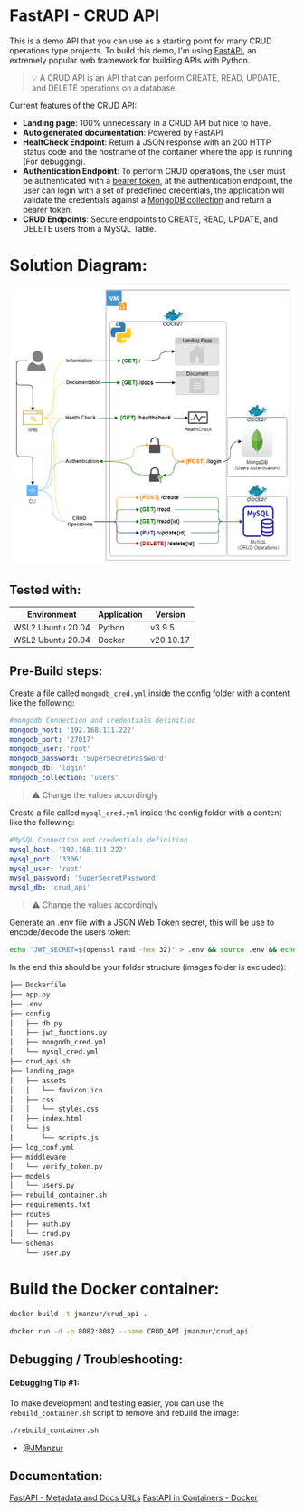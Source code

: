 # FastAPI - CRUD API 

This is a demo API that you can use as a starting point for many CRUD operations type projects. To build this demo, I'm using [FastAPI](https://fastapi.tiangolo.com/), an extremely popular web framework for building APIs with Python.

> :bulb: A CRUD API is an API that can perform CREATE, READ, UPDATE, and DELETE operations on a database.

Current features of the CRUD API:

- **Landing page**: 100% unnecessary in a CRUD API but nice to have.
- **Auto generated documentation**: Powered by FastAPI
- **HealtCheck Endpoint**: Return  a JSON response with an 200 HTTP status code and the hostname of the container where the app is running (For debugging).
- **Authentication Endpoint**: To perform CRUD operations, the user must be authenticated with a [bearer token](https://swagger.io/docs/specification/authentication/bearer-authentication/), at the authentication endpoint, the user can login with a set of predefined credentials, the application will validate the credentials against a [MongoDB collection](https://www.mongodb.com/docs/manual/core/databases-and-collections/#collections) and return a bearer token.
- **CRUD Endpoints**: Secure endpoints to CREATE, READ, UPDATE, and DELETE users from a MySQL Table.

# Solution Diagram:

![FastAPI CRUD](images/FastAPI_CRUD.drawio.png)

## Tested with: 

| Environment | Application | Version  |
| ----------------- |-----------|---------|
| WSL2 Ubuntu 20.04 | Python | v3.9.5  |
| WSL2 Ubuntu 20.04 | Docker | v20.10.17 |

## Pre-Build steps:

Create a file called `mongodb_cred.yml` inside the config folder with a content like the following:

```yaml
#mongodb Connection and credentials definition
mongodb_host: '192.168.111.222'
mongodb_port: '27017'
mongodb_user: 'root'
mongodb_password: 'SuperSecretPassword'
mongodb_db: 'login'
mongodb_collection: 'users'
```
> :warning: Change the values accordingly

Create a file called `mysql_cred.yml` inside the config folder with a content like the following:

```yaml
#MySQL Connection and credentials definition
mysql_host: '192.168.111.222'
mysql_port: '3306'
mysql_user: 'root'
mysql_password: 'SuperSecretPassword'
mysql_db: 'crud_api'
```

> :warning: Change the values accordingly

Generate an .env file with a JSON Web Token secret, this will be use to encode/decode the users token:

```bash
echo "JWT_SECRET=$(openssl rand -hex 32)" > .env && source .env && echo $JWT_SECRET
```

In the end this should be your folder structure (images folder is excluded):

```bash
├── Dockerfile
├── app.py
├── .env
├── config
│   ├── db.py
│   ├── jwt_functions.py
│   ├── mongodb_cred.yml
│   └── mysql_cred.yml
├── crud_api.sh
├── landing_page
│   ├── assets
│   │   └── favicon.ico
│   ├── css
│   │   └── styles.css
│   ├── index.html
│   └── js
│       └── scripts.js
├── log_conf.yml
├── middleware
│   └── verify_token.py
├── models
│   └── users.py
├── rebuild_container.sh
├── requirements.txt
├── routes
│   ├── auth.py
│   └── crud.py
└── schemas
    └── user.py
```` 
# Build the Docker container:

```bash
docker build -t jmanzur/crud_api .
```

```bash
docker run -d -p 8082:8082 --name CRUD_API jmanzur/crud_api
```
## Debugging / Troubleshooting:

#### **Debugging Tip #1**:

To make development and testing easier, you can use the `rebuild_container.sh` script to remove and rebuild the image:

```bash
./rebuild_container.sh
````

- [@JManzur](https://jmanzur.com)

## Documentation:

[FastAPI - Metadata and Docs URLs](https://fastapi.tiangolo.com/tutorial/metadata/)
[FastAPI in Containers - Docker](https://fastapi.tiangolo.com/deployment/docker/)
